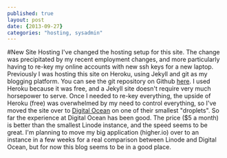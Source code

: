```yaml
---
published: true
layout: post
date: {2013-09-27}
categories: "hosting, sysadmin"
---
```


#New Site Hosting
I've changed the hosting setup for this site. The change was precipitated by my recent employment changes, and more particularly having to re-key my online accounts with new ssh keys for a new laptop. 
Previously I was hosting this site on Heroku, using Jekyll and git as my blogging platform. You can see the git repository on Github [here](https://github.com/mcondie/alphabit). I used Heroku because it was free, and a Jekyll site doesn't require very much horsepower to serve. 
Once I needed to re-key everything, the upside of Heroku (free) was overwhelmed by my need to control everything, so I've moved the site over to [Digital Ocean](digitalocean.com) on one of their smallest "droplets". 
So far the experience at Digital Ocean has been good. The price ($5 a month) is better than the smallest Linode instance, and the speed seems to be great. I'm planning to move my big application (higher.io) over to an instance in a few weeks for a real comparison between Linode and Digital Ocean, but for now this blog seems to be in a good place.